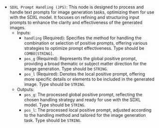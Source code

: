 - `SDXL Prompt Handling (JPS)`: This node is designed to process and handle text prompts for image generation tasks, optimizing them for use with the SDXL model. It focuses on refining and structuring input prompts to enhance the clarity and effectiveness of the generated images.
    - Inputs:
        - `handling` (Required): Specifies the method for handling the combination or selection of positive prompts, offering various strategies to optimize prompt effectiveness. Type should be `COMBO[STRING]`.
        - `pos_g` (Required): Represents the global positive prompt, providing a broad thematic or subject matter direction for the image generation. Type should be `STRING`.
        - `pos_l` (Required): Denotes the local positive prompt, offering more specific details or elements to be included in the generated image. Type should be `STRING`.
    - Outputs:
        - `pos_g`: The processed global positive prompt, reflecting the chosen handling strategy and ready for use with the SDXL model. Type should be `STRING`.
        - `pos_l`: The processed local positive prompt, adjusted according to the handling method and tailored for the image generation task. Type should be `STRING`.
